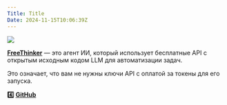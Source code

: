 ```yaml
---
Title: Title
Date: 2024-11-15T10:06:39Z
---
```

![](banner.jpg)

[**FreeThinker**](https://github.com/diegovelilla/FreeThinker) — это агент ИИ,
который использует бесплатные API с открытым исходным кодом LLM для
автоматизации задач.

Это означает, что вам не нужны ключи API с оплатой за токены для его запуска.

**4️⃣** [**GitHub**](https://t.me/+3xphzXTayGE1NDVi)